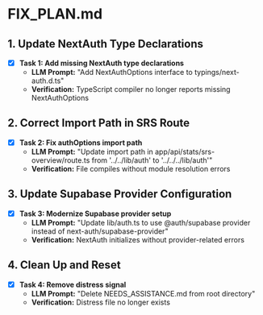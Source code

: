 # FIX_PLAN.md

## 1. Update NextAuth Type Declarations
- [x] **Task 1: Add missing NextAuth type declarations**
  - **LLM Prompt:** "Add NextAuthOptions interface to typings/next-auth.d.ts"
  - **Verification:** TypeScript compiler no longer reports missing NextAuthOptions

## 2. Correct Import Path in SRS Route
- [x] **Task 2: Fix authOptions import path**
  - **LLM Prompt:** "Update import path in app/api/stats/srs-overview/route.ts from '../../lib/auth' to '../../../lib/auth'"
  - **Verification:** File compiles without module resolution errors

## 3. Update Supabase Provider Configuration
- [x] **Task 3: Modernize Supabase provider setup**
  - **LLM Prompt:** "Update lib/auth.ts to use @auth/supabase provider instead of next-auth/supabase-provider"
  - **Verification:** NextAuth initializes without provider-related errors

## 4. Clean Up and Reset
- [x] **Task 4: Remove distress signal**
  - **LLM Prompt:** "Delete NEEDS_ASSISTANCE.md from root directory"
  - **Verification:** Distress file no longer exists